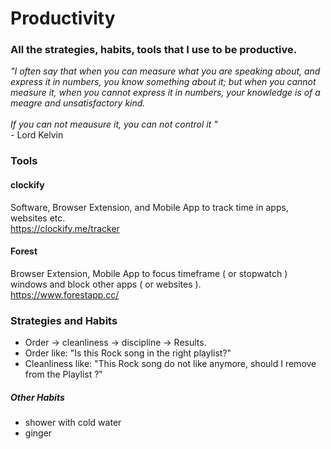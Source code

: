 # Productivity
### All the strategies, habits, tools that I use to be productive.


_"I often say that when you can measure what you are speaking about, 
and express it in numbers, 
you know something about it; 
but when you cannot measure it, 
when you cannot express it in numbers, 
your knowledge is of a meagre and unsatisfactory kind.
<br>
<br>
If you can not meausure it, you can not control it "_
<br>
\- Lord Kelvin


### Tools

#### clockify
Software, Browser Extension, and Mobile App to track time in apps, websites etc.
<br>
https://clockify.me/tracker


#### Forest
Browser Extension, Mobile App to focus timeframe ( or stopwatch ) windows and block other apps ( or websites ).
<br>
https://www.forestapp.cc/


### Strategies and Habits
* Order -> cleanliness -> discipline -> Results.
* Order like: "Is this Rock song in the right playlist?"
* Cleanliness like: "This Rock song do not like anymore, should I remove from the Playlist ?"

##### Other Habits
* shower with cold water
* ginger
